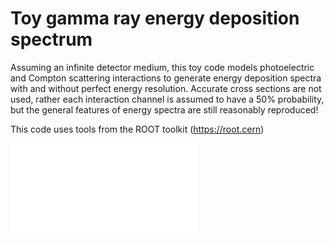 # Toy gamma ray energy deposition spectrum
Assuming an infinite detector medium, this toy code models photoelectric and Compton scattering interactions to generate energy deposition spectra with and without perfect energy resolution. Accurate cross sections are not used, rather each interaction channel is assumed to have a 50% probability, but the general features of energy spectra are still reasonably reproduced!  

This code uses tools from the ROOT toolkit (https://root.cern)

![Spectrum of Cs-137 photons (0.6617 MeV)](Spectra.pdf)
